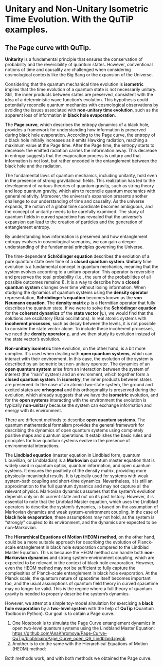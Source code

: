 # Unitary and Non-Unitary Isometric Time Evolution. With the QuTiP examples.

## The Page curve with QuTip.

**Unitarity** is a fundamental principle that ensures the conservation of probability and the reversibility of quantum states. However, conventional notions of time and causality are challenged when considering cosmological contexts like the Big Bang or the expansion of the Universe.

Considering that the quantum mechanical time evolution is **isometric** implies that the time evolution of a quantum state is not necessarily unitary. Still, the inner products between states are preserved, consistent with the idea of a deterministic wave function’s evolution. This hypothesis could potentially reconcile quantum mechanics with cosmological observations by avoiding the issues associated with **non-unitary time evolution**, such as the apparent loss of information in **black hole evaporation**.

The **Page curve**, which describes the entropy dynamics of a black hole, provides a framework for understanding how information is preserved during black hole evaporation. According to the Page curve, the entropy of a black hole initially increases as it emits Hawking radiation, reaching a maximum value at the Page time. After the Page time, the entropy starts to decrease: the emitted radiation carries the information away. This decrease in entropy suggests that the evaporation process is unitary and that information is not lost, but rather encoded in the entanglement between the black hole and the radiation.


The fundamental laws of quantum mechanics, including unitarity, hold even in the presence of strong gravitational fields. This realization has led to the development of various theories of quantum gravity, such as string theory and loop quantum gravity, which aim to reconcile quantum mechanics with general relativity. Moreover, the universe's expansion presents another challenge to our understanding of time and causality. As the universe expands, the notion of a global time coordinate becomes ambiguous, and the concept of unitarity needs to be carefully examined. The study of quantum fields in curved spacetime has revealed that the universe's expansion can lead to the creation of particles and the generation of entanglement entropy.

By understanding how information is preserved and how entanglement entropy evolves in cosmological scenarios, we can gain a deeper understanding of the fundamental principles governing the Universe.

The time-dependent **Schrödinger equation** describes the evolution of a pure quantum state over time of a **closed quantum system**. **Unitary** time evolution is a fundamental concept in quantum mechanics, meaning that the system evolves according to a unitary operator. This operator is reversible and preserves the total probability (i.e., the sum of the probabilities of all possible outcomes remains 1). It is a way to describe how a **closed quantum system** changes over time without losing information. When studying the dynamics of quantum systems using the **density operator** representation, **Schrödinger’s equation** becomes known as the **von Neumann equation**. The **density matrix** ρ is a Hermitian operator that fully describes the quantum state. If we were to solve the **Schrödinger equation** for the **coherent dynamics** of the **state vector** |ψ⟩, we would find that the solutions are oscillatory (Rabi oscillations). In real atomic systems with **incoherent processes**, such as decay between the levels, it is not possible to consider the state vector alone. To include these incoherent processes, we need the **density operator** ρ, and we then study its evolution instead of the state vector’s evolution. 

**Non-unitary isometric** time evolution, on the other hand, is a bit more complex. It's used when dealing with **open quantum systems**, which can interact with their environment. In this case, the evolution of the system is described by an isometric but non-unitary operator. The dynamics of an **open quantum system** arise from an interaction between the system of interest (the “main” system) and an environment, which together form a **closed quantum system**. In **isometry**, the inner products between states are preserved. In the case of an atomic two-state system, the ground and excited states are **orhogonal** and this orthogonality is preserved during the evolution, which already suggests that we have the **isometric** evolution, and for the **open systems** interacting with the environment the evolution is typically **non-unitary** because the system can exchange information and energy with its environment. 

There are different methods to describe **open quantum systems**. The quantum mathematical formalism provides the general framework for describing the dynamics of open quantum systems using completely positive maps and quantum operations. It establishes the basic rules and principles for how quantum systems evolve in the presence of environmental interactions.

The **Lindblad equation** (master equation in Lindblad form, quantum Liouvillian, or Lindbladian) is a **Markovian** quantum master equation that is widely used in quantum optics, quantum information, and open quantum systems. It ensures the positivity of the density matrix, providing more physically meaningful results. It is typically used for systems with weak system-bath coupling and short-time dynamics. Nevertheless, it is still an approximation to the full quantum dynamics and may not capture all the relevant physics. Markovian dynamics assumes that the system’s evolution depends only on its current state and not on its past history. However, it is essential to note that the Lindblad Master equation, which uses the Lindblad operators to describe the system’s dynamics, is based on the assumption of Markovian dynamics and weak system-environment coupling. In the case of **black hole evaporation**, these assumptions may not hold, as the system is “strongly” coupled to its environment, and the dynamics are expected to be non-Markovian.

The **Hierarchical Equations of Motion (HEOM) method**, on the other hand, could be a more suitable approach for describing the evolution of Planck-scale entanglement in black hole evaporation compared to the Lindblad Master Equation. This is because the HEOM method can handle both **non-Markovian dynamics** and strong system-environment coupling, which are expected to be relevant in the context of black hole evaporation. However, even the HEOM method may not be sufficient to fully capture the complexities of Planck-scale entanglement in black hole evaporation. At the Planck scale, the quantum nature of spacetime itself becomes important too, and the usual assumptions of quantum field theory in curved spacetime may no longer be valid. This is the regime where a full theory of quantum gravity is needed to properly describe the system’s dynamics.

However, we attempt a simple toy-model simulation for exercising a **black hole evaporation** by a **two-level system** with the help of **QuTip** (Quantum Toolbox in Python). Our goal is to obtain a Page curve.

1. One Notebook is to simulate the Page Curve entanglement dynamics in open two-level quantum systems using the Lindbland Master Equation: https://github.com/AnaKhromova/Page-Curve-QuTip/blob/main/Page_Curve_open_QS_Lindbland.ipynb
2. Another is to do the same with the Hierarchical Equations of Motion (HEOM) method:

Both methods work, and with both methods we obtained the Page curve.



